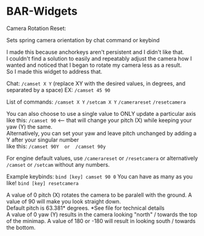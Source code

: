 # BAR-Widgets

Camera Rotation Reset:

Sets spring camera orientation by chat command or keybind

I made this because anchorkeys aren't persistent and I didn't like that. <br>
I couldn't find a solution to easily and repeatably adjust the camera how I wanted and noticed that I began to rotate my camera less as a result.<br>
So I made this widget to address that.


Chat: `/camset X Y`  (replace XY with the desired values, in degrees, and separated by a space) EX: `/camset 45 90`

List of commands: `/camset X Y`         `/setcam X Y`         `/camerareset`        `/resetcamera`
   
You can also choose to use a single value to ONLY update a particular axis like this: ``/camset 90`` <-- that will change your pitch (X) while keeping your yaw (Y) the same.<br>
Alternatively, you can set your yaw and leave pitch unchanged by adding a Y after your singular number <br>
like this: ``/camset 90Y  or  /camset 90y``

    
For engine default values, use ``/camerareset`` or `/resetcamera` or alternatively `/camset` or `/setcam` without any numbers.

Example keybinds:  ```bind [key] camset 90 0```      You can have as many as you like!
                   ```bind [key] resetcamera```

A value of 0 pitch (X) rotates the camera to be paralell with the ground. A value of 90 will make you look straight down.<br> Default pitch is 63.381* degrees. *See file for technical details<br>
A value of 0 yaw (Y) results in the camera looking "north" / towards the top of the minimap. A value of 180 or -180 will result in looking south / towards the bottom.
